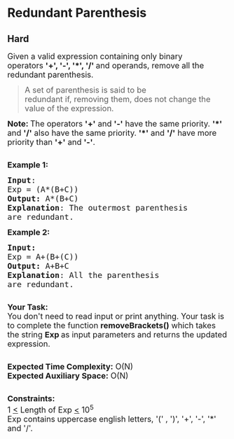 # Redundant Parenthesis
## Hard 
<div class="problems_problem_content__Xm_eO"><p><span style="font-size:18px">Given a valid expression containing only binary operators&nbsp;<strong>'+', '-', '*', '/' </strong>and operands,&nbsp;remove all the redundant parenthesis.</span></p>

<blockquote>
<p><span style="font-size:18px">A set of parenthesis is said to be redundant&nbsp;if,&nbsp;removing them, does not change the value of the expression.</span></p>
</blockquote>

<p><span style="font-size:18px"><strong>Note: </strong>The operators&nbsp;<strong>'+'</strong> and <strong>'-'</strong> have the same priority. <strong>'*'</strong> and <strong>'/'</strong> also have the same priority. <strong>'*'</strong> and <strong>'/'</strong> have more priority than <strong>'+'</strong> and <strong>'-'</strong>.</span></p>

<p><br>
<span style="font-size:18px"><strong>Example 1:</strong></span></p>

<pre><span style="font-size:18px"><strong>Input</strong>:
Exp = (A*(B+C))
<strong>Output:</strong>&nbsp;A*(B+C)
<strong>Explanation</strong>: The outermost parenthesis
are redundant.</span>
</pre>

<p><span style="font-size:18px"><strong>Example 2:</strong></span></p>

<pre><span style="font-size:18px"><strong>Input:</strong>
Exp = A+(B+(C))
<strong>Output:&nbsp;</strong>A+B+C
<strong>Explanation</strong>: All the parenthesis
are redundant.</span></pre>

<p><br>
<span style="font-size:18px"><strong>Your Task:&nbsp;&nbsp;</strong><br>
You don't need to read input or print anything. Your task is to complete the function&nbsp;<strong>removeBrackets()</strong>&nbsp;which takes the string <strong>Exp&nbsp;</strong>as input parameters&nbsp;and returns the updated expression.</span></p>

<p><br>
<span style="font-size:18px"><strong>Expected Time Complexity:</strong> O(N)<br>
<strong>Expected Auxiliary Space:</strong> O(N)</span></p>

<p><br>
<span style="font-size:18px"><strong>Constraints:</strong><br>
1 <u>&lt;</u> Length of Exp <u>&lt;</u>&nbsp;10<sup>5</sup><br>
Exp contains uppercase english letters, '(' , ')', '+', '-', '*' and '/'.</span></p>
</div>